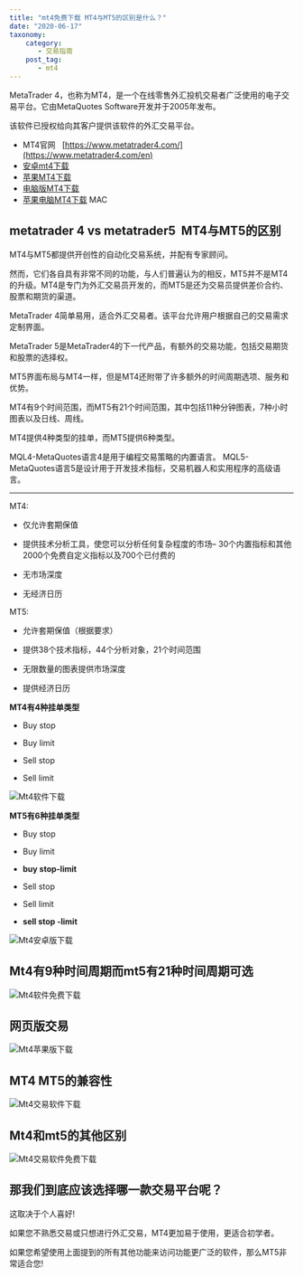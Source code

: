 ```yaml
---
title: "mt4免费下载 MT4与MT5的区别是什么？"
date: "2020-06-17"
taxonomy:
    category: 
       - 交易指南
    post_tag: 
       - mt4
---
```


MetaTrader 4，也称为MT4，是一个在线零售外汇投机交易者广泛使用的电子交易平台。它由MetaQuotes Software开发并于2005年发布。

该软件已授权给向其客户提供该软件的外汇交易平台。

- MT4官网   [https://www.metatrader4.com/](https://www.metatrader4.com/en)
- [安卓mt4下载](https://www.ausforex.asia/downloads/metatrader4.apk)
- [苹果MT4下载](https://download.mql5.com/cdn/mobile/mt4/ios?server=AUSGlobal-Demo,AUSGlobal-Live)
- [电脑版MT4下载](https://download.mql5.com/cdn/web/metaquotes.software.corp/mt4/mt4setup.exe)
- [苹果电脑MT4下载](https://www.mql5.com/zh/articles/1356?utm_source=www.metatrader4.com&utm_campaign=download.mt4.macos) MAC

## metatrader 4 vs metatrader5  MT4与MT5的区别

MT4与MT5都提供开创性的自动化交易系统，并配有专家顾问。

然而，它们各自具有非常不同的功能，与人们普遍认为的相反，MT5并不是MT4的升级。MT4是专门为外汇交易员开发的，而MT5是还为交易员提供差价合约、股票和期货的渠道。

MetaTrader 4简单易用，适合外汇交易者。该平台允许用户根据自己的交易需求定制界面。

MetaTrader 5是MetaTrader4的下一代产品，有额外的交易功能，包括交易期货和股票的选择权。

MT5界面布局与MT4一样，但是MT4还附带了许多额外的时间周期选项、服务和优势。

MT4有9个时间范围，而MT5有21个时间范围，其中包括11种分钟图表，7种小时图表以及日线、周线。

MT4提供4种类型的挂单，而MT5提供6种类型。

MQL4-MetaQuotes语言4是用于编程交易策略的内置语言。 MQL5-MetaQuotes语言5是设计用于开发技术指标，交易机器人和实用程序的高级语言。

* * *

MT4:

- 仅允许套期保值
    
- 提供技术分析工具，使您可以分析任何复杂程度的市场– 30个内置指标和其他2000个免费自定义指标以及700个已付费的
    
- 无市场深度
    
- 无经济日历
    

MT5:

- 允许套期保值（根据要求）
    
- 提供38个技术指标，44个分析对象，21个时间范围
    
- 无限数量的图表提供市场深度
    
- 提供经济日历
    

**MT4有4种挂单类型**

- Buy stop
    
- Buy limit
    
- Sell stop
    
- Sell limit
    

![Mt4软件下载](https://we.laowei8.com/wp-content/uploads/2020/06/d93271f2ab54040389792ba45445bcfb-1.png)

**MT5有6种挂单类型**

- Buy stop
    
- Buy limit
    
- **buy stop-limit**
    
- Sell stop
    
- Sell limit
    
- **sell stop -limit**
    

![Mt4安卓版下载](https://we.laowei8.com/wp-content/uploads/2020/06/ec995032f5afdc3b53c4877385671f8d-1.png)

## Mt4有9种时间周期而mt5有21种时间周期可选

![Mt4软件免费下载](https://we.laowei8.com/wp-content/uploads/2020/06/b7565172a14d0ee95999a050addc1670.png)

## 网页版交易

![Mt4苹果版下载](https://we.laowei8.com/wp-content/uploads/2020/06/6746d8f877e8c6c4406332bc1d360cee.png)

## MT4 MT5的兼容性

![Mt4交易软件下载](https://we.laowei8.com/wp-content/uploads/2020/06/8e586c0a222189637e965ddfcd92eca8.png)

## Mt4和mt5的其他区别

![Mt4交易软件免费下载](https://we.laowei8.com/wp-content/uploads/2020/06/900b02d613e6dbfac6113dbcdef60523.png)

## 那我们到底应该选择哪一款交易平台呢？

这取决于个人喜好!

如果您不熟悉交易或只想进行外汇交易，MT4更加易于使用，更适合初学者。

如果您希望使用上面提到的所有其他功能来访问功能更广泛的软件，那么MT5非常适合您!
